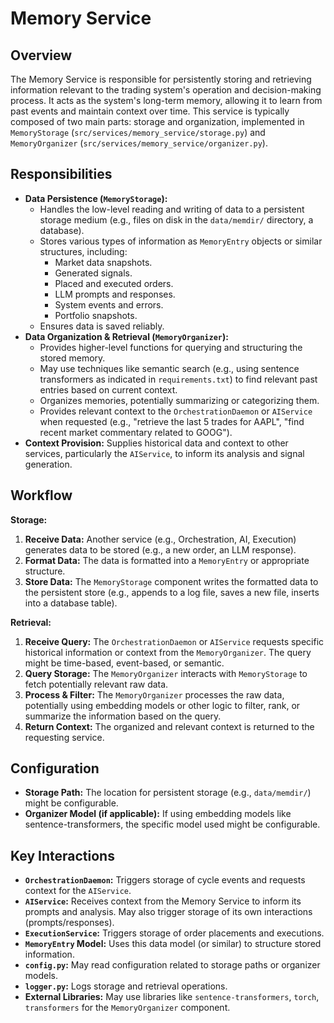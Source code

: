 # Memory Service

## Overview

The Memory Service is responsible for persistently storing and retrieving information relevant to the trading system's operation and decision-making process. It acts as the system's long-term memory, allowing it to learn from past events and maintain context over time. This service is typically composed of two main parts: storage and organization, implemented in `MemoryStorage` (`src/services/memory_service/storage.py`) and `MemoryOrganizer` (`src/services/memory_service/organizer.py`).

## Responsibilities

*   **Data Persistence (`MemoryStorage`):**
    *   Handles the low-level reading and writing of data to a persistent storage medium (e.g., files on disk in the `data/memdir/` directory, a database).
    *   Stores various types of information as `MemoryEntry` objects or similar structures, including:
        *   Market data snapshots.
        *   Generated signals.
        *   Placed and executed orders.
        *   LLM prompts and responses.
        *   System events and errors.
        *   Portfolio snapshots.
    *   Ensures data is saved reliably.
*   **Data Organization & Retrieval (`MemoryOrganizer`):**
    *   Provides higher-level functions for querying and structuring the stored memory.
    *   May use techniques like semantic search (e.g., using sentence transformers as indicated in `requirements.txt`) to find relevant past entries based on current context.
    *   Organizes memories, potentially summarizing or categorizing them.
    *   Provides relevant context to the `OrchestrationDaemon` or `AIService` when requested (e.g., "retrieve the last 5 trades for AAPL", "find recent market commentary related to GOOG").
*   **Context Provision:** Supplies historical data and context to other services, particularly the `AIService`, to inform its analysis and signal generation.

## Workflow

**Storage:**

1.  **Receive Data:** Another service (e.g., Orchestration, AI, Execution) generates data to be stored (e.g., a new order, an LLM response).
2.  **Format Data:** The data is formatted into a `MemoryEntry` or appropriate structure.
3.  **Store Data:** The `MemoryStorage` component writes the formatted data to the persistent store (e.g., appends to a log file, saves a new file, inserts into a database table).

**Retrieval:**

1.  **Receive Query:** The `OrchestrationDaemon` or `AIService` requests specific historical information or context from the `MemoryOrganizer`. The query might be time-based, event-based, or semantic.
2.  **Query Storage:** The `MemoryOrganizer` interacts with `MemoryStorage` to fetch potentially relevant raw data.
3.  **Process & Filter:** The `MemoryOrganizer` processes the raw data, potentially using embedding models or other logic to filter, rank, or summarize the information based on the query.
4.  **Return Context:** The organized and relevant context is returned to the requesting service.

## Configuration

*   **Storage Path:** The location for persistent storage (e.g., `data/memdir/`) might be configurable.
*   **Organizer Model (if applicable):** If using embedding models like sentence-transformers, the specific model used might be configurable.

## Key Interactions

*   **`OrchestrationDaemon`:** Triggers storage of cycle events and requests context for the `AIService`.
*   **`AIService`:** Receives context from the Memory Service to inform its prompts and analysis. May also trigger storage of its own interactions (prompts/responses).
*   **`ExecutionService`:** Triggers storage of order placements and executions.
*   **`MemoryEntry` Model:** Uses this data model (or similar) to structure stored information.
*   **`config.py`:** May read configuration related to storage paths or organizer models.
*   **`logger.py`:** Logs storage and retrieval operations.
*   **External Libraries:** May use libraries like `sentence-transformers`, `torch`, `transformers` for the `MemoryOrganizer` component.
